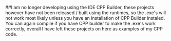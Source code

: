 ##I am no longer developing using the IDE CPP Builder, these projects however have not been released / built using the runtimes, so the .exe's will not work most likely unless you have an installation of CPP Builder instaled. You can again compile if you have CPP builder to make the .exe's work correctly, overall I have left these projects on here as examples of my CPP code.